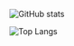 ![GitHub stats](https://github-readme-stats.vercel.app/api?username=santho-sh&show_icons=true&count_private=true&theme=algolia)

![Top Langs](https://github-readme-stats.vercel.app/api/top-langs/?username=santho-sh&count_private=true&theme=algolia&layout=compact)
